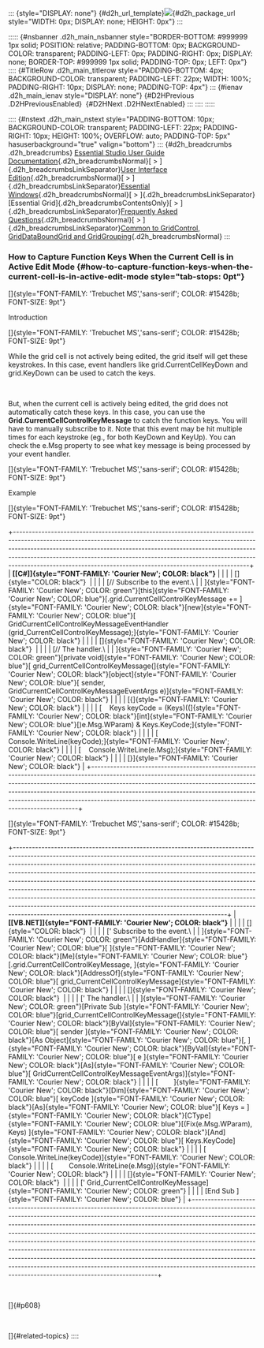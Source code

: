 ::: {style="DISPLAY: none"}
[](ms-xhelp:///?Id=d2h_url_template){#d2h_url_template}![](!package_url!){#d2h_package_url style="WIDTH: 0px; DISPLAY: none; HEIGHT: 0px"}
:::

::::: {#nsbanner .d2h_main_nsbanner style="BORDER-BOTTOM: #999999 1px solid; POSITION: relative; PADDING-BOTTOM: 0px; BACKGROUND-COLOR: transparent; PADDING-LEFT: 0px; PADDING-RIGHT: 0px; DISPLAY: none; BORDER-TOP: #999999 1px solid; PADDING-TOP: 0px; LEFT: 0px"}
:::: {#TitleRow .d2h_main_titlerow style="PADDING-BOTTOM: 4px; BACKGROUND-COLOR: transparent; PADDING-LEFT: 22px; WIDTH: 100%; PADDING-RIGHT: 10px; DISPLAY: none; PADDING-TOP: 4px"}
::: {#ienav .d2h_main_ienav style="DISPLAY: none"}
[](ms-xhelp:///?Id=adf2bed8-410b-436d-b6ce-20ec97697106){#D2HPrevious .D2HPreviousEnabled}  [](ms-xhelp:///?Id=f3263438-933c-4ac9-88ff-da7195555488){#D2HNext .D2HNextEnabled}
:::
::::
:::::

:::: {#nstext .d2h_main_nstext style="PADDING-BOTTOM: 10px; BACKGROUND-COLOR: transparent; PADDING-LEFT: 22px; PADDING-RIGHT: 10px; HEIGHT: 100%; OVERFLOW: auto; PADDING-TOP: 5px" hasuserbackground="true" valign="bottom"}
::: {#d2h_breadcrumbs .d2h_breadcrumbs}
[Essential Studio User Guide Documentation](ms-xhelp:///?Id=12457748-09e3-4d74-a240-8e049cedf030){.d2h_breadcrumbsNormal}[ \> ]{.d2h_breadcrumbsLinkSeparator}[User Interface Edition](ms-xhelp:///?Id=c29296b7-531c-413b-a0ec-488ca1f7f669){.d2h_breadcrumbsNormal}[ \> ]{.d2h_breadcrumbsLinkSeparator}[Essential Windows](ms-xhelp:///?Id=e60759d8-47a4-4570-9d7a-16a68d63f2ea){.d2h_breadcrumbsNormal}[ \> ]{.d2h_breadcrumbsLinkSeparator}[Essential Grid]{.d2h_breadcrumbsContentsOnly}[ \> ]{.d2h_breadcrumbsLinkSeparator}[Frequently Asked Questions](ms-xhelp:///?Id=28ff22ed-2523-4bf9-8f6c-4d94f7bcabcc){.d2h_breadcrumbsNormal}[ \> ]{.d2h_breadcrumbsLinkSeparator}[Common to GridControl, GridDataBoundGrid and GridGrouping](ms-xhelp:///?Id=d7132129-5014-47d6-9419-88a1e83d196a){.d2h_breadcrumbsNormal}
:::

### How to Capture Function Keys When the Current Cell is in Active Edit Mode {#how-to-capture-function-keys-when-the-current-cell-is-in-active-edit-mode style="tab-stops: 0pt"}

[]{style="FONT-FAMILY: 'Trebuchet MS','sans-serif'; COLOR: #15428b; FONT-SIZE: 9pt"} 

Introduction

[]{style="FONT-FAMILY: 'Trebuchet MS','sans-serif'; COLOR: #15428b; FONT-SIZE: 9pt"} 

While the grid cell is not actively being edited, the grid itself will get these keystrokes. In this case, event handlers like grid.CurrentCellKeyDown and grid.KeyDown can be used to catch the keys.

 

But, when the current cell is actively being edited, the grid does not automatically catch these keys. In this case, you can use the **Grid.CurrentCellControlKeyMessage** to catch the function keys. You will have to manually subscribe to it. Note that this event may be hit multiple times for each keystroke (eg., for both KeyDown and KeyUp). You can check the e.Msg property to see what key message is being processed by your event handler.

[]{style="FONT-FAMILY: 'Trebuchet MS','sans-serif'; COLOR: #15428b; FONT-SIZE: 9pt"} 

Example

[]{style="FONT-FAMILY: 'Trebuchet MS','sans-serif'; COLOR: #15428b; FONT-SIZE: 9pt"} 

+--------------------------------------------------------------------------------------------------------------------------------------------------------------------------------------------------------------------------------------------------------------------------------------------------------------------------------------------------------------------------------------------------+
| **[\[C#\]]{style="FONT-FAMILY: 'Courier New'; COLOR: black"}**                                                                                                                                                                                                                                                                                                                                   |
|                                                                                                                                                                                                                                                                                                                                                                                                  |
| []{style="COLOR: black"}                                                                                                                                                                                                                                                                                                                                                                         |
|                                                                                                                                                                                                                                                                                                                                                                                                  |
| [// Subscribe to the event.\                                                                                                                                                                                                                                                                                                                                                                     |
| ]{style="FONT-FAMILY: 'Courier New'; COLOR: green"}[this]{style="FONT-FAMILY: 'Courier New'; COLOR: blue"}[.grid.CurrentCellControlKeyMessage += ]{style="FONT-FAMILY: 'Courier New'; COLOR: black"}[new]{style="FONT-FAMILY: 'Courier New'; COLOR: blue"}[ GridCurrentCellControlKeyMessageEventHandler (grid_CurrentCellControlKeyMessage);]{style="FONT-FAMILY: 'Courier New'; COLOR: black"} |
|                                                                                                                                                                                                                                                                                                                                                                                                  |
| []{style="FONT-FAMILY: 'Courier New'; COLOR: black"}                                                                                                                                                                                                                                                                                                                                             |
|                                                                                                                                                                                                                                                                                                                                                                                                  |
| [// The handler.\                                                                                                                                                                                                                                                                                                                                                                                |
| ]{style="FONT-FAMILY: 'Courier New'; COLOR: green"}[private void]{style="FONT-FAMILY: 'Courier New'; COLOR: blue"}[ grid_CurrentCellControlKeyMessage(]{style="FONT-FAMILY: 'Courier New'; COLOR: black"}[object]{style="FONT-FAMILY: 'Courier New'; COLOR: blue"}[ sender, GridCurrentCellControlKeyMessageEventArgs e)]{style="FONT-FAMILY: 'Courier New'; COLOR: black"}                      |
|                                                                                                                                                                                                                                                                                                                                                                                                  |
| [{]{style="FONT-FAMILY: 'Courier New'; COLOR: black"}                                                                                                                                                                                                                                                                                                                                            |
|                                                                                                                                                                                                                                                                                                                                                                                                  |
| [    Keys keyCode = (Keys)((]{style="FONT-FAMILY: 'Courier New'; COLOR: black"}[int]{style="FONT-FAMILY: 'Courier New'; COLOR: blue"}[)e.Msg.WParam) & Keys.KeyCode;]{style="FONT-FAMILY: 'Courier New'; COLOR: black"}                                                                                                                                                                          |
|                                                                                                                                                                                                                                                                                                                                                                                                  |
| [    Console.WriteLine(keyCode);]{style="FONT-FAMILY: 'Courier New'; COLOR: black"}                                                                                                                                                                                                                                                                                                              |
|                                                                                                                                                                                                                                                                                                                                                                                                  |
| [    Console.WriteLine(e.Msg);]{style="FONT-FAMILY: 'Courier New'; COLOR: black"}                                                                                                                                                                                                                                                                                                                |
|                                                                                                                                                                                                                                                                                                                                                                                                  |
| [}]{style="FONT-FAMILY: 'Courier New'; COLOR: black"}                                                                                                                                                                                                                                                                                                                                            |
+--------------------------------------------------------------------------------------------------------------------------------------------------------------------------------------------------------------------------------------------------------------------------------------------------------------------------------------------------------------------------------------------------+

[]{style="FONT-FAMILY: 'Trebuchet MS','sans-serif'; COLOR: #15428b; FONT-SIZE: 9pt"} 

+-------------------------------------------------------------------------------------------------------------------------------------------------------------------------------------------------------------------------------------------------------------------------------------------------------------------------------------------------------------------------------------------------------------------------------------------------------------------------------------------------------------------------------------------------------------------------------------------------------------------------------------------------------------------------------------------------------------------+
| **[\[VB.NET\]]{style="FONT-FAMILY: 'Courier New'; COLOR: black"}**                                                                                                                                                                                                                                                                                                                                                                                                                                                                                                                                                                                                                                                |
|                                                                                                                                                                                                                                                                                                                                                                                                                                                                                                                                                                                                                                                                                                                   |
| []{style="COLOR: black"}                                                                                                                                                                                                                                                                                                                                                                                                                                                                                                                                                                                                                                                                                          |
|                                                                                                                                                                                                                                                                                                                                                                                                                                                                                                                                                                                                                                                                                                                   |
| [\' Subscribe to the event.\                                                                                                                                                                                                                                                                                                                                                                                                                                                                                                                                                                                                                                                                                      |
| ]{style="FONT-FAMILY: 'Courier New'; COLOR: green"}[AddHandler]{style="FONT-FAMILY: 'Courier New'; COLOR: blue"}[ ]{style="FONT-FAMILY: 'Courier New'; COLOR: black"}[Me]{style="FONT-FAMILY: 'Courier New'; COLOR: blue"}[.grid.CurrentCellControlKeyMessage, ]{style="FONT-FAMILY: 'Courier New'; COLOR: black"}[AddressOf]{style="FONT-FAMILY: 'Courier New'; COLOR: blue"}[ grid_CurrentCellControlKeyMessage]{style="FONT-FAMILY: 'Courier New'; COLOR: black"}                                                                                                                                                                                                                                              |
|                                                                                                                                                                                                                                                                                                                                                                                                                                                                                                                                                                                                                                                                                                                   |
| []{style="FONT-FAMILY: 'Courier New'; COLOR: black"}                                                                                                                                                                                                                                                                                                                                                                                                                                                                                                                                                                                                                                                              |
|                                                                                                                                                                                                                                                                                                                                                                                                                                                                                                                                                                                                                                                                                                                   |
| [\' The handler.\                                                                                                                                                                                                                                                                                                                                                                                                                                                                                                                                                                                                                                                                                                 |
| ]{style="FONT-FAMILY: 'Courier New'; COLOR: green"}[Private Sub ]{style="FONT-FAMILY: 'Courier New'; COLOR: blue"}[grid_CurrentCellControlKeyMessage(]{style="FONT-FAMILY: 'Courier New'; COLOR: black"}[ByVal]{style="FONT-FAMILY: 'Courier New'; COLOR: blue"}[ sender ]{style="FONT-FAMILY: 'Courier New'; COLOR: black"}[As Object]{style="FONT-FAMILY: 'Courier New'; COLOR: blue"}[, ]{style="FONT-FAMILY: 'Courier New'; COLOR: black"}[ByVal]{style="FONT-FAMILY: 'Courier New'; COLOR: blue"}[ e ]{style="FONT-FAMILY: 'Courier New'; COLOR: black"}[As]{style="FONT-FAMILY: 'Courier New'; COLOR: blue"}[ GridCurrentCellControlKeyMessageEventArgs)]{style="FONT-FAMILY: 'Courier New'; COLOR: black"} |
|                                                                                                                                                                                                                                                                                                                                                                                                                                                                                                                                                                                                                                                                                                                   |
| [        ]{style="FONT-FAMILY: 'Courier New'; COLOR: black"}[Dim]{style="FONT-FAMILY: 'Courier New'; COLOR: blue"}[ keyCode ]{style="FONT-FAMILY: 'Courier New'; COLOR: black"}[As]{style="FONT-FAMILY: 'Courier New'; COLOR: blue"}[ Keys = ]{style="FONT-FAMILY: 'Courier New'; COLOR: black"}[CType]{style="FONT-FAMILY: 'Courier New'; COLOR: blue"}[(Fix(e.Msg.WParam), Keys) ]{style="FONT-FAMILY: 'Courier New'; COLOR: black"}[And]{style="FONT-FAMILY: 'Courier New'; COLOR: blue"}[ Keys.KeyCode]{style="FONT-FAMILY: 'Courier New'; COLOR: black"}                                                                                                                                                     |
|                                                                                                                                                                                                                                                                                                                                                                                                                                                                                                                                                                                                                                                                                                                   |
| [        Console.WriteLine(keyCode)]{style="FONT-FAMILY: 'Courier New'; COLOR: black"}                                                                                                                                                                                                                                                                                                                                                                                                                                                                                                                                                                                                                            |
|                                                                                                                                                                                                                                                                                                                                                                                                                                                                                                                                                                                                                                                                                                                   |
| [        Console.WriteLine(e.Msg)]{style="FONT-FAMILY: 'Courier New'; COLOR: black"}                                                                                                                                                                                                                                                                                                                                                                                                                                                                                                                                                                                                                              |
|                                                                                                                                                                                                                                                                                                                                                                                                                                                                                                                                                                                                                                                                                                                   |
| []{style="FONT-FAMILY: 'Courier New'; COLOR: black"}                                                                                                                                                                                                                                                                                                                                                                                                                                                                                                                                                                                                                                                              |
|                                                                                                                                                                                                                                                                                                                                                                                                                                                                                                                                                                                                                                                                                                                   |
| [\' Grid_CurrentCellControlKeyMessage]{style="FONT-FAMILY: 'Courier New'; COLOR: green"}                                                                                                                                                                                                                                                                                                                                                                                                                                                                                                                                                                                                                          |
|                                                                                                                                                                                                                                                                                                                                                                                                                                                                                                                                                                                                                                                                                                                   |
| [End Sub ]{style="FONT-FAMILY: 'Courier New'; COLOR: blue"}                                                                                                                                                                                                                                                                                                                                                                                                                                                                                                                                                                                                                                                       |
+-------------------------------------------------------------------------------------------------------------------------------------------------------------------------------------------------------------------------------------------------------------------------------------------------------------------------------------------------------------------------------------------------------------------------------------------------------------------------------------------------------------------------------------------------------------------------------------------------------------------------------------------------------------------------------------------------------------------+

 

[]{#p608} 

 

[]{#related-topics}
::::
